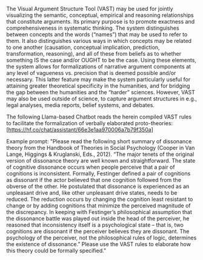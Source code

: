 The Visual Argument Structure Tool (VAST) may be used for jointly visualizing the semantic, conceptual, empirical and reasoning relationships that constitute arguments. Its primary purpose is to promote exactness and comprehensiveness in systematic thinking. The system distinguishes between concepts and the words (“names”) that may be used to refer to them. It also distinguishes various ways in which concepts may be related to one another (causation, conceptual implication, prediction, transformation, reasoning), and all of these from beliefs as to whether something IS the case and/or OUGHT to be the case. Using these elements, the system allows for formalizations of narrative argument components at any level of vagueness vs. precision that is deemed possible and/or necessary. This latter feature may make the system particularly useful for attaining greater theoretical specificity in the humanities, and for bridging the gap between the humanities and the “harder” sciences. However, VAST may also be used outside of science, to capture argument structures in e.g., legal analyses, media reports, belief systems, and debates.

The following Llama-based Chatbot reads the herein compiled VAST rules to facilitate the formalization of verbally elaborated proto-theories:
[https://hf.co/chat/assistant/66e3e1aa970006a7b79f350a]

Example prompt:
"Please read the following short summary of dissonance theory from the Handbook of Theories in Social Psychology (Cooper in Van Lange, Higgings & Kruglanski, Eds., 2012). “The major tenets of the original version of dissonance theory are well known and straightforward. The state of cognitive dissonance occurs when people perceive that a pair of cognitions is inconsistent. Formally, Festinger defined a pair of cognitions as dissonant if the actor believed that one cognition followed from the obverse of the other. He postulated that dissonance is experienced as an unpleasant drive and, like other unpleasant drive states, needs to be reduced. The reduction occurs by changing the cognition least resistant to change or by adding cognitions that minimize the perceived magnitude of the discrepancy. In keeping with Festinger’s philosophical assumption that the dissonance battle was played out inside the head of the perceiver, he reasoned that inconsistency itself is a psychological state – that is, two cognitions are dissonant if the perceiver believes they are dissonant. The psychology of the perceiver, not the philosophical rules of logic, determines the existence of dissonance.” Please use the VAST rules to elaborate how this theory could be formally specified."
